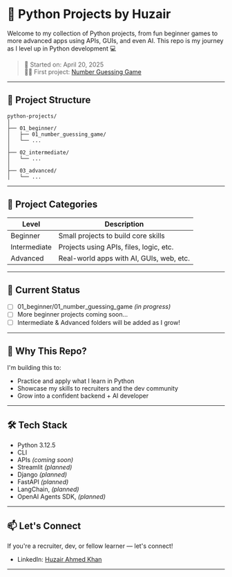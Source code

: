 # 🐍 Python Projects by Huzair

Welcome to my collection of Python projects, from fun beginner games to more advanced apps using APIs, GUIs, and even AI.
This repo is my journey as I level up in Python development 💻

> 📅 Started on: April 20, 2025  
> 👨‍💻 First project: [Number Guessing Game](01_beginner/01_number_guessing_game)

---

## 📁 Project Structure
```
python-projects/
│
├── 01_beginner/
│   ├── 01_number_guessing_game/
│   └── ...
│
├── 02_intermediate/
│   └── ...
│
├── 03_advanced/
│   └── ...
```

---

## 📌 Project Categories

| Level         | Description                              |
|---------------|------------------------------------------|
| Beginner      | Small projects to build core skills  |
| Intermediate  | Projects using APIs, files, logic, etc.  |
| Advanced      | Real-world apps with AI, GUIs, web, etc. |

---

## 🚧 Current Status
- [ ] 01_beginner/01_number_guessing_game *(in progress)*
- [ ] More beginner projects coming soon...
- [ ] Intermediate & Advanced folders will be added as I grow!

---

## 🧠 Why This Repo?
I'm building this to:
- Practice and apply what I learn in Python
- Showcase my skills to recruiters and the dev community
- Grow into a confident backend + AI developer

---

## 🛠️ Tech Stack
- Python 3.12.5
- CLI
- APIs *(coming soon)*
- Streamlit *(planned)*
- Django *(planned)*
- FastAPI *(planned)*
- LangChain,  *(planned)*
- OpenAI Agents SDK,  *(planned)*

---

## 📫 Let's Connect
If you're a recruiter, dev, or fellow learner — let's connect!
- LinkedIn: [Huzair Ahmed Khan](https://linkedin.com/in/huzair-ahmed-khan)

---
